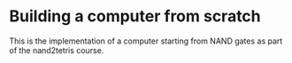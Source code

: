 # Building a computer from scratch

This is the implementation of a computer starting from NAND gates as part of the nand2tetris course.
